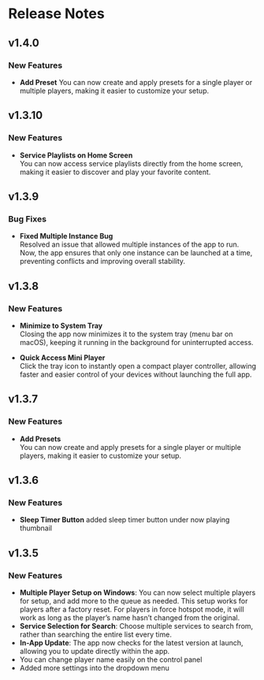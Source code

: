 # Release Notes

## v1.4.0
### New Features
- **Add Preset**
  You can now create and apply presets for a single player or multiple players, making it easier to customize your setup.


## v1.3.10  
### New Features  
- **Service Playlists on Home Screen**  
  You can now access service playlists directly from the home screen, making it easier to discover and play your favorite content.  

## v1.3.9  
### Bug Fixes  
- **Fixed Multiple Instance Bug**  
  Resolved an issue that allowed multiple instances of the app to run. Now, the app ensures that only one instance can be launched at a time, preventing conflicts and improving overall stability. 

## v1.3.8
### New Features
- **Minimize to System Tray**  
  Closing the app now minimizes it to the system tray (menu bar on macOS), keeping it running in the background for uninterrupted access.  

- **Quick Access Mini Player**  
  Click the tray icon to instantly open a compact player controller, allowing faster and easier control of your devices without launching the full app.  

## v1.3.7
### New Features
- **Add Presets**  
  You can now create and apply presets for a single player or multiple players, making it easier to customize your setup.  

## v1.3.6
### New Features
- **Sleep Timer Button**
  added sleep timer button under now playing thumbnail

## v1.3.5
### New Features
- **Multiple Player Setup on Windows**: You can now select multiple players for setup, and add more to the queue as needed. This setup works for players after a factory reset. For players in force hotspot mode, it will work as long as the player’s name hasn’t changed from the original.
- **Service Selection for Search**: Choose multiple services to search from, rather than searching the entire list every time.
- **In-App Update**: The app now checks for the latest version at launch, allowing you to update directly within the app.
- You can change player name easily on the control panel
- Added more settings into the dropdown menu
